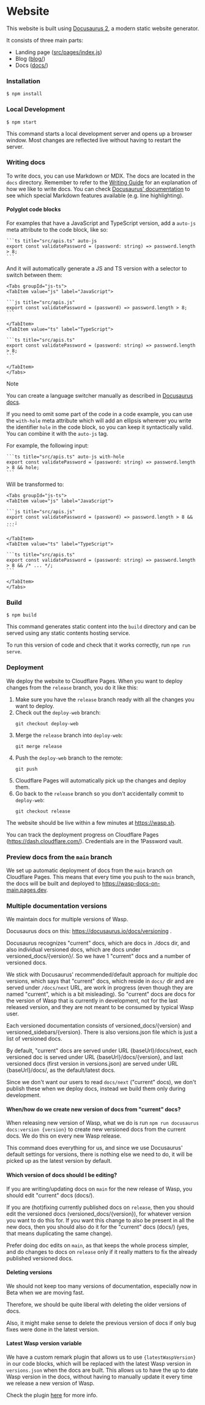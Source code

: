 # Website

This website is built using [Docusaurus 2](https://v2.docusaurus.io/), a modern static website generator.

It consists of three main parts:
 - Landing page ([src/pages/index.js](src/pages/index.js))
 - Blog ([blog/](blog/))
 - Docs ([docs/](docs/))


### Installation

```
$ npm install
```

### Local Development

```
$ npm start
```

This command starts a local development server and opens up a browser window.
Most changes are reflected live without having to restart the server.

### Writing docs

To write docs, you can use Markdown or MDX. The docs are located in the `docs` directory.
Remember to refer to the [Writing Guide](https://wasp.sh/docs/writingguide) for an explanation
of how we like to write docs. You can check
[Docusaurus' documentation](https://docusaurus.io/docs/2.x/markdown-features) to see which special
Markdown features available (e.g. line highlighting).


#### Polyglot code blocks

For examples that have a JavaScript and TypeScript version, add a `auto-js` meta attribute
to the code block, like so:

~~~mdx
```ts title="src/apis.ts" auto-js
export const validatePassword = (password: string) => password.length > 8;
```
~~~

And it will automatically generate a JS and TS version with a selector to switch between them:

~~~mdx
<Tabs groupId="js-ts">
<TabItem value="js" label="JavaScript">

```js title="src/apis.js"
export const validatePassword = (password) => password.length > 8;
```

</TabItem>
<TabItem value="ts" label="TypeScript">

```ts title="src/apis.ts"
export const validatePassword = (password: string) => password.length > 8;
```

</TabItem>
</Tabs>
~~~

> [!NOTE]
> You can create a language switcher manually as described in
> [Docusaurus docs](https://docusaurus.io/docs/2.x/markdown-features/code-blocks#multi-language-support-code-blocks).

If you need to omit some part of the code in a code example, you can use the `with-hole` meta attribute
which will add an ellipsis wherever you write the identifier `hole` in the code block, so you can keep
it syntactically valid. You can combine it with the `auto-js` tag.

For example, the following input:

~~~mdx
```ts title="src/apis.ts" auto-js with-hole
export const validatePassword = (password: string) => password.length > 8 && hole;
```
~~~

Will be transformed to:

~~~mdx
<Tabs groupId="js-ts">
<TabItem value="js" label="JavaScript">

```js title="src/apis.js"
export const validatePassword = (password) => password.length > 8 && ...;
```

</TabItem>
<TabItem value="ts" label="TypeScript">

```ts title="src/apis.ts"
export const validatePassword = (password: string) => password.length > 8 && /* ... */;
```

</TabItem>
</Tabs>
~~~

### Build

```
$ npm build
```

This command generates static content into the `build` directory and can be served using any static contents hosting service.

To run this version of code and check that it works correctly, run `npm run serve`.

### Deployment

We deploy the website to Cloudflare Pages. When you want to deploy changes from the `release` branch, you do it like this:

1. Make sure you have the `release` branch ready with all the changes you want to deploy.
2. Check out the `deploy-web` branch:
   ```
   git checkout deploy-web
   ```
3. Merge the `release` branch into `deploy-web`:
   ```
   git merge release
   ```
4. Push the `deploy-web` branch to the remote:
   ```
   git push
   ```
5. Cloudflare Pages will automatically pick up the changes and deploy them.
6. Go back to the `release` branch so you don't accidentally commit to `deploy-web`:
   ```
   git checkout release
   ```

The website should be live within a few minutes at https://wasp.sh.

You can track the deployment progress on Cloudflare Pages (https://dash.cloudflare.com/). Credentials are in the 1Password vault.

### Preview docs from the `main` branch

We set up automatic deployment of docs from the `main` branch on Cloudflare Pages. This means that every time you push to the `main` branch, the docs will be built and deployed to https://wasp-docs-on-main.pages.dev.

### Multiple documentation versions

We maintain docs for multiple versions of Wasp.

Docusaurus docs on this: https://docusaurus.io/docs/versioning .

Docusaurus recognizes "current" docs, which are docs in ./docs dir, and also
individual versioned docs, which are docs under versioned_docs/{version}/.
So we have 1 "current" docs and a number of versioned docs.

We stick with Docusaurus' recommended/default approach for multiple doc versions, which says that "current" docs, which reside in `docs/` dir and are served under `/docs/next` URL, are work in progress (even though they are named "current", which is a bit misleading).
So "current" docs are docs for the version of Wasp that is currently in development, not for the last released version, and they are not meant to be consumed by typical Wasp user.

Each versioned documentation consists of versioned_docs/{version} and
versioned_sidebars/{version}.
There is also versions.json file which is just a list of versioned docs.

By default, "current" docs are served under URL {baseUrl}/docs/next,
each versioned doc is served under URL {baseUrl}/docs/{version},
and last versioned docs (first version in versions.json)
are served under URL {baseUrl}/docs/, as the default/latest docs.

Since we don't want our users to read `docs/next` ("current" docs), we don't publish these when we deploy docs, instead we build them only during development.

#### When/how do we create new version of docs from "current" docs?

When releasing new version of Wasp, what we do is run `npm run docusaurus docs:version {version}` to create new versioned docs from the current docs. We do this on every new Wasp release.

This command does everything for us, and since we use Docusaurus' default settings for versions,
there is nothing else we need to do, it will be picked up as the latest version by default.

#### Which version of docs should I be editing?

If you are writing/updating docs on `main` for the new release of Wasp, you should edit "current" docs (docs/).

If you are (hot)fixing currently published docs on `release`, then you should edit the versioned docs (versioned_docs/{version}), for whatever version you want to do this for. If you want this change to also be present in all the new docs, then you should also do it for the "current" docs (docs/) (yes, that means duplicating the same change).

Prefer doing doc edits on `main`, as that keeps the whole process simpler, and do changes to docs on `release` only if it really matters to fix the already published versioned docs.

#### Deleting versions

We should not keep too many versions of documentation, especially now in Beta when we are moving fast.

Therefore, we should be quite liberal with deleting the older versions of docs.

Also, it might make sense to delete the previous version of docs if only bug fixes were done in the latest version.

#### Latest Wasp version variable

We have a custom remark plugin that allows us to use `{latestWaspVersion}` in our code blocks, which will be replaced with the latest Wasp version in `versions.json` when the docs are built. This allows us to have the up to date Wasp version in the docs, without having to manually update it every time we release a new version of Wasp.

Check the plugin [here](./src/remark//search-and-replace.js) for more info.
